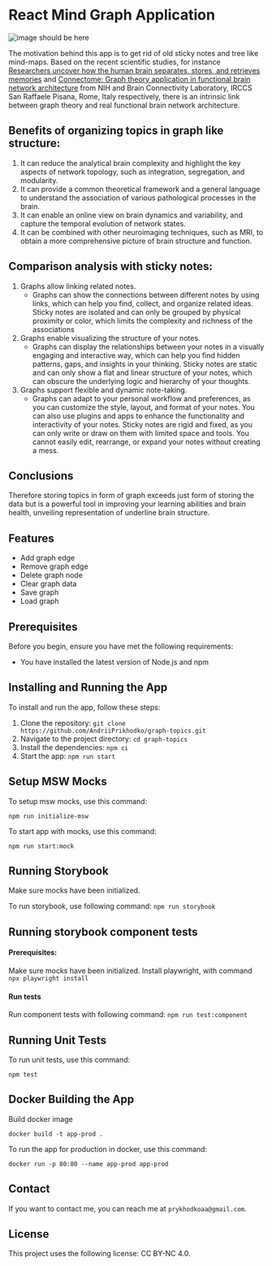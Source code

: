 # React Mind Graph Application

![image should be here](https://i.imgur.com/oTt2P8j.png)

The motivation behind this app is to get rid of old sticky notes and tree like mind-maps. Based on the recent scientific studies, for instance [Researchers uncover how the human brain separates, stores, and retrieves memories](https://www.nih.gov/news-events/news-releases/researchers-uncover-how-human-brain-separates-stores-retrieves-memories) and [Connectome: Graph theory application in functional brain network architecture](https://www.sciencedirect.com/science/article/pii/S2467981X17300276) from NIH and Brain Connectivity Laboratory, IRCCS San Raffaele Pisana, Rome, Italy respectively, there is an intrinsic link between graph theory and real functional brain network architecture. 

## Benefits of organizing topics in graph like structure:
1. It can reduce the analytical brain complexity and highlight the key aspects of network topology, such as integration, segregation, and modularity.
2. It can provide a common theoretical framework and a general language to understand the association of various pathological processes in the brain.
3. It can enable an online view on brain dynamics and variability, and capture the temporal evolution of network states.
4. It can be combined with other neuroimaging techniques, such as MRI, to obtain a more comprehensive picture of brain structure and function.

## Comparison analysis with sticky notes:

1. Graphs allow linking related notes. 
    - Graphs can show the connections between different notes by using links, which can help you find, collect, and organize related ideas. Sticky notes are isolated and can only be grouped by physical proximity or color, which limits the complexity and richness of the associations
2. Graphs enable visualizing the structure of your notes.
    - Graphs can display the relationships between your notes in a visually engaging and interactive way, which can help you find hidden patterns, gaps, and insights in your thinking. Sticky notes are static and can only show a flat and linear structure of your notes, which can obscure the underlying logic and hierarchy of your thoughts.
3. Graphs support flexible and dynamic note-taking.
    - Graphs can adapt to your personal workflow and preferences, as you can customize the style, layout, and format of your notes. You can also use plugins and apps to enhance the functionality and interactivity of your notes. Sticky notes are rigid and fixed, as you can only write or draw on them with limited space and tools. You cannot easily edit, rearrange, or expand your notes without creating a mess.

## Conclusions
Therefore storing topics in form of graph exceeds just form of storing the data but is a powerful tool in improving your learning abilities and brain health, unveiling representation of underline brain structure.


## Features

- Add graph edge
- Remove graph edge
- Delete graph node
- Clear graph data
- Save graph
- Load graph

## Prerequisites

Before you begin, ensure you have met the following requirements:

- You have installed the latest version of Node.js and npm

## Installing and Running the App

To install and run the app, follow these steps:

1. Clone the repository:
```git clone https://github.com/AndriiPrikhodko/graph-topics.git```
2. Navigate to the project directory:
```cd graph-topics```
3. Install the dependencies:
```npm ci```
4. Start the app:
```npm run start```

## Setup MSW Mocks

To setup msw mocks, use this command:

```npm run initialize-msw```

To start app with mocks, use this command:

```npm run start:mock```

## Running Storybook
Make sure mocks have been initialized.

To run storybook, use following command:
```npm run storybook```

## Running storybook component tests
#### Prerequisites: 
Make sure mocks have been initialized.
Install playwright, with command
```npx playwright install```
#### Run tests
Run component tests with following command:
```npm run test:component```

## Running Unit Tests

To run unit tests, use this command:

```npm test```


## Docker Building the App

Build docker image

```docker build -t app-prod .```

To run the app for production in docker, use this command:

```docker run -p 80:80 --name app-prod app-prod```

## Contact

If you want to contact me, you can reach me at `prykhodkoaa@gmail.com`.

## License

This project uses the following license: CC BY-NC 4.0.
